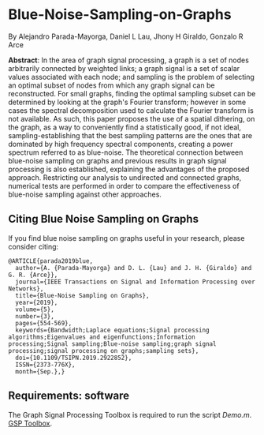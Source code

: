 # Blue-Noise-Sampling-on-Graphs
By Alejandro Parada-Mayorga, Daniel L Lau, Jhony H Giraldo, Gonzalo R Arce

**Abstract**: In the area of graph signal processing, a graph is a set of nodes arbitrarily connected by weighted links; a graph signal is a set of scalar values associated with each node; and sampling is the problem of selecting an optimal subset of nodes from which any graph signal can be reconstructed. For small graphs, finding the optimal sampling subset can be determined by looking at the graph's Fourier transform; however in some cases the spectral decomposition used to calculate the Fourier transform is not available. As such, this paper proposes the use of a spatial dithering, on the graph, as a way to conveniently find a statistically good, if not ideal, sampling-establishing that the best sampling patterns are the ones that are dominated by high frequency spectral components, creating a power spectrum referred to as blue-noise. The theoretical connection between blue-noise sampling on graphs and previous results in graph signal processing is also established, explaining the advantages of the proposed approach. Restricting our analysis to undirected and connected graphs, numerical tests are performed in order to compare the effectiveness of blue-noise sampling against other approaches.

## Citing Blue Noise Sampling on Graphs

If you find blue noise sampling on graphs useful in your research, please consider citing:

```
@ARTICLE{parada2019blue,
  author={A. {Parada-Mayorga} and D. L. {Lau} and J. H. {Giraldo} and G. R. {Arce}}, 
  journal={IEEE Transactions on Signal and Information Processing over Networks}, 
  title={Blue-Noise Sampling on Graphs}, 
  year={2019}, 
  volume={5}, 
  number={3}, 
  pages={554-569}, 
  keywords={Bandwidth;Laplace equations;Signal processing algorithms;Eigenvalues and eigenfunctions;Information processing;Signal sampling;Blue-noise sampling;graph signal processing;signal processing on graphs;sampling sets}, 
  doi={10.1109/TSIPN.2019.2922852}, 
  ISSN={2373-776X}, 
  month={Sep.},}
```

## Requirements: software

The Graph Signal Processing Toolbox is required to run the script *Demo.m*. [GSP Toolbox](https://epfl-lts2.github.io/gspbox-html/).
